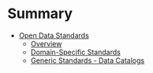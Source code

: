 # Summary

* [Open Data Standards](README.md)
   * [Overview](overview.md)
   * [Domain-Specific Standards](domain-specific_standards.md)
   * [Generic Standards - Data Catalogs](generic_standards_data_catalogs.md)

